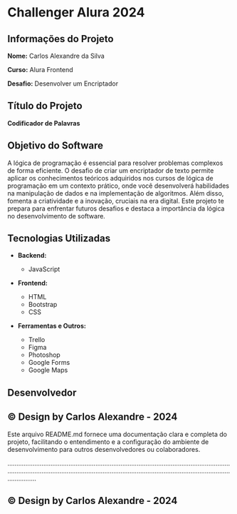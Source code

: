 # Challenger Alura 2024

## Informações do Projeto

**Nome:** Carlos Alexandre da Silva  

**Curso:** Alura Frontend 

**Desafio:** Desenvolver um Encriptador 
    

## Título do Projeto

**Codificador de Palavras**
## Objetivo do Software

A lógica de programação é essencial para resolver problemas complexos de forma eficiente. O desafio de criar um encriptador de texto permite aplicar os conhecimentos teóricos adquiridos nos cursos de lógica de programação em um contexto prático, onde você desenvolverá habilidades na manipulação de dados e na implementação de algoritmos. Além disso, fomenta a criatividade e a inovação, cruciais na era digital. Este projeto te prepara para enfrentar futuros desafios e destaca a importância da lógica no desenvolvimento de software.


## Tecnologias Utilizadas

- **Backend:**
  - JavaScript

- **Frontend:**
  - HTML
  - Bootstrap
  - CSS

- **Ferramentas e Outros:**
  - Trello
  - Figma
  - Photoshop
  - Google Forms
  - Google Maps

## Desenvolvedor

## © Design by Carlos Alexandre - 2024




Este arquivo README.md fornece uma documentação clara e completa do projeto, facilitando o entendimento e a configuração do ambiente de desenvolvimento para outros desenvolvedores ou colaboradores.


........................................................................................................................................................................................................................................................................

## © Design by Carlos Alexandre - 2024


